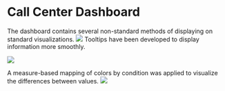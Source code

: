 # Call Center Dashboard
The dashboard contains several non-standard methods of displaying on standard visualizations.
![](https://github.com/Qehh/Power_BI_Report/blob/main/Call%20Center%20Dashboard/Dash_screen.png)
Tooltips have been developed to display information more smoothly.

![](https://github.com/Qehh/Power_BI_Report/blob/main/Call%20Center%20Dashboard/tooltip_2.png)

A measure-based mapping of colors by condition was applied to visualize the differences between values.
![](https://github.com/Qehh/Power_BI_Report/blob/main/Call%20Center%20Dashboard/conditional_rules.png)
